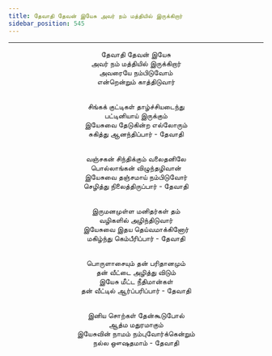 ```yaml
---
title: தேவாதி தேவன் இயேசு அவர் நம் மத்தியில் இருக்கிறார்
sidebar_position: 545
---
```


---
<center>
தேவாதி தேவன் இயேசு<br/>
அவர் நம் மத்தியில் இருக்கிறார்<br/>
அவரையே நம்பிடுவோம்<br/>
என்றென்றும் காத்திடுவார்<br/><br/>

சிங்கக் குட்டிகள் தாழ்ச்சியடைந்து<br/>
பட்டினியாய் இருக்கும்<br/>
இயேசுவை தேடுகின்ற எல்லோரும்<br/>
சுகித்து ஆனந்திப்பார்        - தேவாதி<br/><br/>

வஞ்சகன் சிந்திக்கும் வலைதனிலே<br/>
பொல்லாங்கன் விழுந்தழிவான்<br/>
இயேசுவை தஞ்சமாய் நம்பிடுவோர்<br/>
செழித்து நிலைத்திருப்பார்         - தேவாதி<br/><br/>

இருமனமுள்ள மனிதர்கள் தம்<br/>
வழிகளில் அழிந்திடுவார்<br/>
இயேசுவை இதய தெய்வமாக்கினோர்<br/>
மகிழ்ந்து கெம்பீரிப்பார்        - தேவாதி<br/><br/>

பொருளாசையும் தன் பரிதானமும்<br/>
தன் வீட்டை அழித்து விடும்<br/>
இயேசு மீட்ட நீதிமான்கள்<br/>
தன் வீட்டில் ஆர்ப்பரிப்பார்        - தேவாதி<br/><br/>

இனிய சொற்கள் தேன்கூடுபோல்<br/>
ஆத்ம மதுரமாகும்<br/>
இயேசுவின் நாமம் நம்புவோர்க்கென்றும்<br/>
நல்ல ஔஷதமாம்        - தேவாதி
</center>